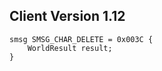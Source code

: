 ## Client Version 1.12

```rust,ignore
smsg SMSG_CHAR_DELETE = 0x003C {
    WorldResult result;    
}

```
